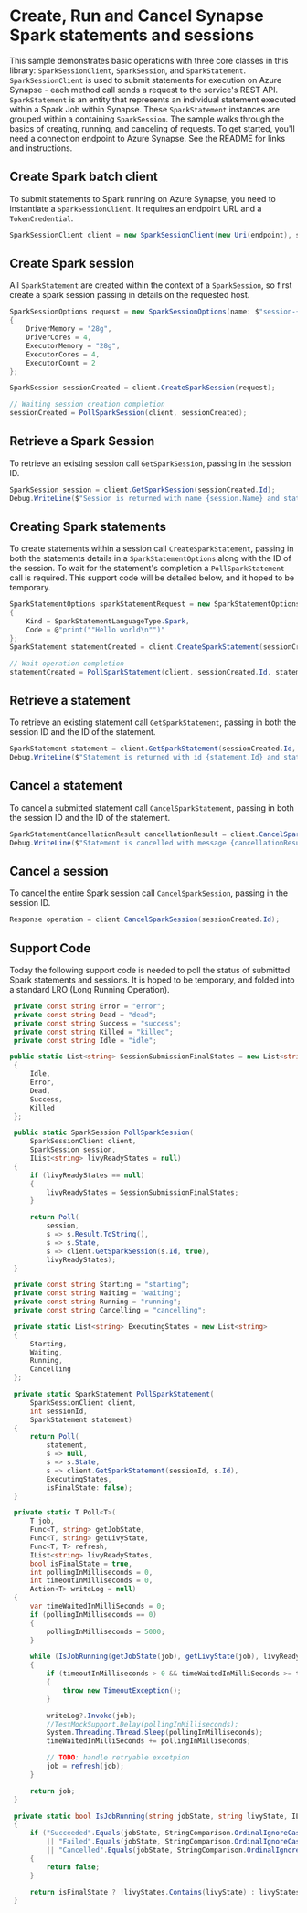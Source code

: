 # Create, Run and Cancel Synapse Spark statements and sessions

This sample demonstrates basic operations with three core classes in this library: `SparkSessionClient`, `SparkSession`, and `SparkStatement`. `SparkSessionClient` is used to submit statements for execution on Azure Synapse - each method call sends a request to the service's REST API. `SparkStatement` is an entity that represents an individual statement executed within a Spark Job within Synapse. These `SparkStatement` instances are grouped within a containing `SparkSession`. The sample walks through the basics of creating, running, and canceling of requests. To get started, you'll need a connection endpoint to Azure Synapse. See the README for links and instructions.

## Create Spark batch client

To submit statements to Spark running on Azure Synapse, you need to instantiate a `SparkSessionClient`. It requires an endpoint URL and a `TokenCredential`.

```C# Snippet:CreateSparkSessionClient
SparkSessionClient client = new SparkSessionClient(new Uri(endpoint), sparkPoolName, new DefaultAzureCredential());
```

## Create Spark session

All `SparkStatement` are created within the context of a `SparkSession`, so first create a spark session passing in details on the requested host.

```C# Snippet:CreateSparkSession
SparkSessionOptions request = new SparkSessionOptions(name: $"session-{Guid.NewGuid()}")
{
    DriverMemory = "28g",
    DriverCores = 4,
    ExecutorMemory = "28g",
    ExecutorCores = 4,
    ExecutorCount = 2
};

SparkSession sessionCreated = client.CreateSparkSession(request);

// Waiting session creation completion
sessionCreated = PollSparkSession(client, sessionCreated);
```

## Retrieve a Spark Session

To retrieve an existing session call `GetSparkSession`, passing in the session ID.

```C# Snippet:GetSparkSession
SparkSession session = client.GetSparkSession(sessionCreated.Id);
Debug.WriteLine($"Session is returned with name {session.Name} and state {session.State}");
```

## Creating Spark statements

To create statements within a session call `CreateSparkStatement`, passing in both the statements details in a `SparkStatementOptions` along with the ID of the session. To wait for the statement's completion a `PollSparkStatement` call is required. This support code will be detailed below, and it hoped to be temporary. 

```C# Snippet:CreateSparkStatement
SparkStatementOptions sparkStatementRequest = new SparkStatementOptions
{
    Kind = SparkStatementLanguageType.Spark,
    Code = @"print(""Hello world\n"")"
};
SparkStatement statementCreated = client.CreateSparkStatement(sessionCreated.Id, sparkStatementRequest);

// Wait operation completion
statementCreated = PollSparkStatement(client, sessionCreated.Id, statementCreated);
```

## Retrieve a statement

To retrieve an existing statement call `GetSparkStatement`, passing in both the session ID and the ID of the statement.

```C# Snippet:GetSparkStatement
SparkStatement statement = client.GetSparkStatement(sessionCreated.Id, statementCreated.Id);
Debug.WriteLine($"Statement is returned with id {statement.Id} and state {statement.State}");
```

## Cancel a statement

To cancel a submitted statement call `CancelSparkStatement`, passing in both the session ID and the ID of the statement.

```C# Snippet:CancelSparkStatement
SparkStatementCancellationResult cancellationResult = client.CancelSparkStatement(sessionCreated.Id, statementCreated.Id);
Debug.WriteLine($"Statement is cancelled with message {cancellationResult.Msg}");
```

## Cancel a session

To cancel the entire Spark session  call `CancelSparkSession`, passing in the session ID.

```C# Snippet:CancelSparkSession
Response operation = client.CancelSparkSession(sessionCreated.Id);
```

## Support Code

Today the following support code is needed to poll the status of submitted Spark statements and sessions. It is hoped to be temporary, and folded into a standard LRO (Long Running Operation).

```C# Snippet:TemporarySparkSupportCode
 private const string Error = "error";
 private const string Dead = "dead";
 private const string Success = "success";
 private const string Killed = "killed";
 private const string Idle = "idle";

public static List<string> SessionSubmissionFinalStates = new List<string>
 {
     Idle,
     Error,
     Dead,
     Success,
     Killed
 };

 public static SparkSession PollSparkSession(
     SparkSessionClient client,
     SparkSession session,
     IList<string> livyReadyStates = null)
 {
     if (livyReadyStates == null)
     {
         livyReadyStates = SessionSubmissionFinalStates;
     }

     return Poll(
         session,
         s => s.Result.ToString(),
         s => s.State,
         s => client.GetSparkSession(s.Id, true),
         livyReadyStates);
 }

 private const string Starting = "starting";
 private const string Waiting = "waiting";
 private const string Running = "running";
 private const string Cancelling = "cancelling";

 private static List<string> ExecutingStates = new List<string>
 {
     Starting,
     Waiting,
     Running,
     Cancelling
 };

 private static SparkStatement PollSparkStatement(
     SparkSessionClient client,
     int sessionId,
     SparkStatement statement)
 {
     return Poll(
         statement,
         s => null,
         s => s.State,
         s => client.GetSparkStatement(sessionId, s.Id),
         ExecutingStates,
         isFinalState: false);
 }

 private static T Poll<T>(
     T job,
     Func<T, string> getJobState,
     Func<T, string> getLivyState,
     Func<T, T> refresh,
     IList<string> livyReadyStates,
     bool isFinalState = true,
     int pollingInMilliseconds = 0,
     int timeoutInMilliseconds = 0,
     Action<T> writeLog = null)
 {
     var timeWaitedInMilliSeconds = 0;
     if (pollingInMilliseconds == 0)
     {
         pollingInMilliseconds = 5000;
     }

     while (IsJobRunning(getJobState(job), getLivyState(job), livyReadyStates, isFinalState))
     {
         if (timeoutInMilliseconds > 0 && timeWaitedInMilliSeconds >= timeoutInMilliseconds)
         {
             throw new TimeoutException();
         }

         writeLog?.Invoke(job);
         //TestMockSupport.Delay(pollingInMilliseconds);
         System.Threading.Thread.Sleep(pollingInMilliseconds);
         timeWaitedInMilliSeconds += pollingInMilliseconds;

         // TODO: handle retryable excetpion
         job = refresh(job);
     }

     return job;
 }

 private static bool IsJobRunning(string jobState, string livyState, IList<string> livyStates, bool isFinalState = true)
 {
     if ("Succeeded".Equals(jobState, StringComparison.OrdinalIgnoreCase)
         || "Failed".Equals(jobState, StringComparison.OrdinalIgnoreCase)
         || "Cancelled".Equals(jobState, StringComparison.OrdinalIgnoreCase))
     {
         return false;
     }

     return isFinalState ? !livyStates.Contains(livyState) : livyStates.Contains(livyState);
 }
```
